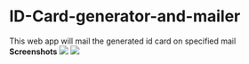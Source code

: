 # ID-Card-generator-and-mailer
This web app will mail the generated id card on specified mail <br>
**Screenshots**
<img src = "https://user-images.githubusercontent.com/55442850/136698958-74f81b52-b9e2-44fe-979e-1afaeeca60be.png">
<img src = "https://user-images.githubusercontent.com/55442850/136699006-a75a7a82-9f2a-4bd8-8ca9-646a580651e1.png">


